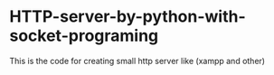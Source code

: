 # HTTP-server-by-python-with-socket-programing
This is the code for creating small http server like (xampp and other)
